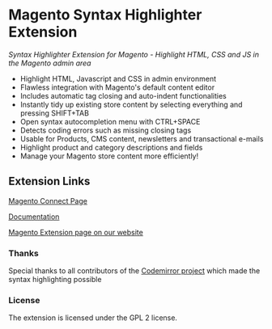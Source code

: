 # Magento Syntax Highlighter Extension

*Syntax Highlighter Extension for Magento - Highlight HTML, CSS and JS in the Magento admin area*

* Highlight HTML, Javascript and CSS in admin environment
* Flawless integration with Magento's default content editor
* Includes automatic tag closing and auto-indent functionalities
* Instantly tidy up existing store content by selecting everything and pressing SHIFT+TAB
* Open syntax autocompletion menu with CTRL+SPACE
* Detects coding errors such as missing closing tags
* Usable for Products, CMS content, newsletters and transactional e-mails
* Highlight product and category descriptions and fields
* Manage your Magento store content more efficiently!

## Extension Links
[Magento Connect Page](http://www.magentocommerce.com/magento-connect/syntax-highlighter-by-plugin-company.html)

[Documentation](https://plugin.company/docs/magento-extensions/magento-syntax-highlighter-user-manual/)

[Magento Extension page on our website](https://plugin.company/magento-extensions/syntax-highlighter.html)

### Thanks
Special thanks to all contributors of the [Codemirror project](https://github.com/codemirror/codemirror) which made the syntax highlighting possible

### License
The extension is licensed under the GPL 2 license.

